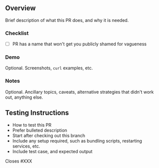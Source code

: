 ## Overview

Brief description of what this PR does, and why it is needed.

### Checklist

- [ ] PR has a name that won't get you publicly shamed for vagueness

### Demo

Optional. Screenshots, `curl` examples, etc.

### Notes

Optional. Ancillary topics, caveats, alternative strategies that didn't work out, anything else.


## Testing Instructions

 * How to test this PR
 * Prefer bulleted description
 * Start after checking out this branch
 * Include any setup required, such as bundling scripts, restarting services, etc.
 * Include test case, and expected output

Closes #XXX
